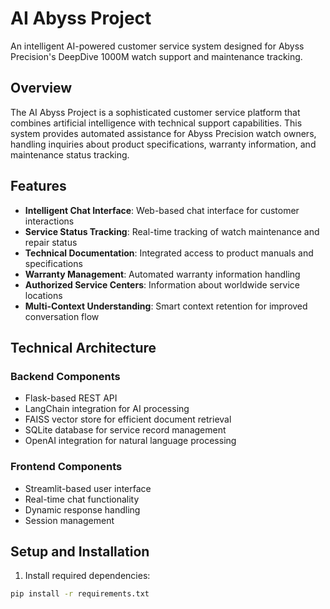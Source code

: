 # AI Abyss Project

An intelligent AI-powered customer service system designed for Abyss Precision's DeepDive 1000M watch support and maintenance tracking.

## Overview

The AI Abyss Project is a sophisticated customer service platform that combines artificial intelligence with technical support capabilities. This system provides automated assistance for Abyss Precision watch owners, handling inquiries about product specifications, warranty information, and maintenance status tracking.

## Features

- **Intelligent Chat Interface**: Web-based chat interface for customer interactions
- **Service Status Tracking**: Real-time tracking of watch maintenance and repair status
- **Technical Documentation**: Integrated access to product manuals and specifications
- **Warranty Management**: Automated warranty information handling
- **Authorized Service Centers**: Information about worldwide service locations
- **Multi-Context Understanding**: Smart context retention for improved conversation flow

## Technical Architecture

### Backend Components
- Flask-based REST API
- LangChain integration for AI processing
- FAISS vector store for efficient document retrieval
- SQLite database for service record management
- OpenAI integration for natural language processing

### Frontend Components
- Streamlit-based user interface
- Real-time chat functionality
- Dynamic response handling
- Session management

## Setup and Installation

1. Install required dependencies:
```bash
pip install -r requirements.txt
```